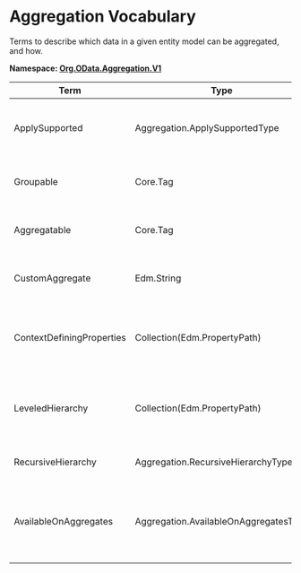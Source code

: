 # Aggregation Vocabulary

Terms to describe which data in a given entity model can be aggregated, and how.

**Namespace: [Org.OData.Aggregation.V1](Org.OData.Aggregation.V1.xml)**

Term|Type|Description
----|----|-----------
ApplySupported|Aggregation.ApplySupportedType|This structured type or entity container supports the $apply system query option
Groupable|Core.Tag|This property can be used in the groupby transformation
Aggregatable|Core.Tag|This property can be used in the aggregate transformation
CustomAggregate|Edm.String|Dynamic property that can be used in the aggregate transformation
ContextDefiningProperties|Collection(Edm.PropertyPath)|The annotated property or custom aggregate is only well-defined in the context of these properties
LeveledHierarchy|Collection(Edm.PropertyPath)|Defines a leveled hierarchy by defining an ordered list of properties in the hierarchy
RecursiveHierarchy|Aggregation.RecursiveHierarchyType|Defines a recursive hierarchy.
AvailableOnAggregates|Aggregation.AvailableOnAggregatesType|This action or function is available on aggregated entities if the RequiredProperties are still defined

